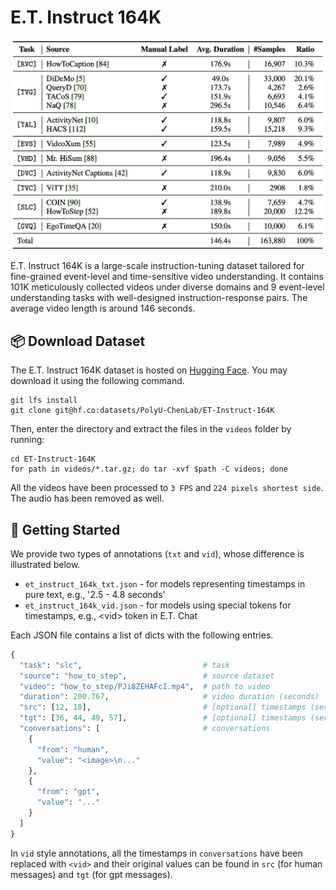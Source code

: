 # E.T. Instruct 164K

<p align="center">
  <img width="500" src="../.github/dataset.jpg">
</p>

E.T. Instruct 164K is a large-scale instruction-tuning dataset tailored for fine-grained event-level and time-sensitive video understanding. It contains 101K meticulously collected videos under diverse domains and 9 event-level understanding tasks with well-designed instruction-response pairs. The average video length is around 146 seconds.

## 📦 Download Dataset

The E.T. Instruct 164K dataset is hosted on [Hugging Face](https://huggingface.co/datasets/PolyU-ChenLab/ET-Instruct-164K). You may download it using the following command.

```shell
git lfs install
git clone git@hf.co:datasets/PolyU-ChenLab/ET-Instruct-164K
```

Then, enter the directory and extract the files in the `videos` folder by running:

```shell
cd ET-Instruct-164K
for path in videos/*.tar.gz; do tar -xvf $path -C videos; done
```

All the videos have been processed to `3 FPS` and `224 pixels shortest side`. The audio has been removed as well. 

## 🚀 Getting Started

We provide two types of annotations (`txt` and `vid`), whose difference is illustrated below.

- `et_instruct_164k_txt.json` - for models representing timestamps in pure text, e.g., '2.5 - 4.8 seconds'
- `et_instruct_164k_vid.json` - for models using special tokens for timestamps, e.g., \<vid\> token in E.T. Chat

Each JSON file contains a list of dicts with the following entries.

```python
{
  "task": "slc",                           # task
  "source": "how_to_step",                 # source dataset
  "video": "how_to_step/PJi8ZEHAFcI.mp4",  # path to video
  "duration": 200.767,                     # video duration (seconds)
  "src": [12, 18],                         # [optional] timestamps (seconds) in model inputs
  "tgt": [36, 44, 49, 57],                 # [optional] timestamps (seconds) in model outputs
  "conversations": [                       # conversations
    {
      "from": "human",
      "value": "<image>\n..."
    },
    {
      "from": "gpt",
      "value": "..."
    }
  ]
}
```

In `vid` style annotations, all the timestamps in `conversations` have been replaced with `<vid>` and their original values can be found in `src` (for human messages) and `tgt` (for gpt messages).

